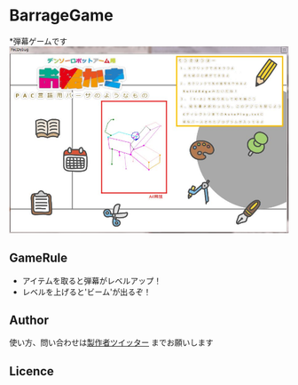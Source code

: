 # BarrageGame
*弾幕ゲームです  
![UI](https://github.com/OkanoShogo0903/BarrageGame/blob/master/image.jpg-large "イメージ画像")

## GameRule
* アイテムを取ると弾幕がレベルアップ！  
* レベルを上げると'ビーム'が出るぞ！  

## Author
使い方、問い合わせは[製作者ツイッター](https://twitter.com/okanosyogo)
までお願いします

## Licence

